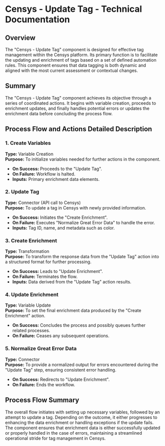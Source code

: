 # Censys - Update Tag - Technical Documentation

## Overview

The "Censys - Update Tag" component is designed for effective tag management within the Censys platform. Its primary function is to facilitate the updating and enrichment of tags based on a set of defined automation rules. This component ensures that data tagging is both dynamic and aligned with the most current assessment or contextual changes.

## Summary

The "Censys - Update Tag" component achieves its objective through a series of coordinated actions. It begins with variable creation, proceeds to enrichment updates, and finally handles potential errors or updates the enrichment data before concluding the process flow.

## Process Flow and Actions Detailed Description

### 1. Create Variables

**Type:** Variable Creation  
**Purpose:** To initialize variables needed for further actions in the component.  
- **On Success:** Proceeds to the "Update Tag".
- **On Failure:** Workflow is halted.
- **Inputs:** Primary enrichment data elements.

### 2. Update Tag

**Type:** Connector (API call to Censys)  
**Purpose:** To update a tag in Censys with newly provided information.  
- **On Success:** Initiates the "Create Enrichment".
- **On Failure:** Executes "Normalize Great Error Data" to handle the error.
- **Inputs:** Tag ID, name, and metadata such as color.

### 3. Create Enrichment

**Type:** Transformation  
**Purpose:** To transform the response data from the "Update Tag" action into a structured format for further processing.  
- **On Success:** Leads to "Update Enrichment".
- **On Failure:** Terminates the flow.
- **Inputs:** Data derived from the "Update Tag" action results.

### 4. Update Enrichment

**Type:** Variable Update  
**Purpose:** To set the final enrichment data produced by the "Create Enrichment" action.  
- **On Success:** Concludes the process and possibly queues further related processes.
- **On Failure:** Ceases any subsequent operations.

### 5. Normalize Great Error Data

**Type:** Connector  
**Purpose:** To provide a normalized output for errors encountered during the "Update Tag" step, ensuring consistent error handling.
- **On Success:** Redirects to "Update Enrichment".
- **On Failure:** Ends the workflow.

## Process Flow Summary

The overall flow initiates with setting up necessary variables, followed by an attempt to update a tag. Depending on the outcome, it either progresses to enhancing the data enrichment or handling exceptions if the update fails. The component ensures that enrichment data is either successfully updated or properly handled in the case of errors, maintaining a streamlined operational stride for tag management in Censys.

